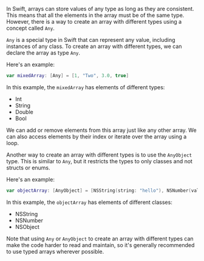 In Swift, arrays can store values of any type as long as they are consistent. This means that all the elements in the array must be of the same type. However, there is a way to create an array with different types using a concept called `Any`.

`Any` is a special type in Swift that can represent any value, including instances of any class. To create an array with different types, we can declare the array as type `Any`.

Here's an example:

```swift
var mixedArray: [Any] = [1, "Two", 3.0, true]
```

In this example, the `mixedArray` has elements of different types:

- Int
- String
- Double
- Bool

We can add or remove elements from this array just like any other array. We can also access elements by their index or iterate over the array using a loop.

Another way to create an array with different types is to use the `AnyObject` type. This is similar to `Any`, but it restricts the types to only classes and not structs or enums.

Here's an example:

```swift
var objectArray: [AnyObject] = [NSString(string: "hello"), NSNumber(value: 12.5), NSObject()]
```

In this example, the `objectArray` has elements of different classes:

- NSString
- NSNumber
- NSObject

Note that using `Any` or `AnyObject` to create an array with different types can make the code harder to read and maintain, so it's generally recommended to use typed arrays wherever possible.